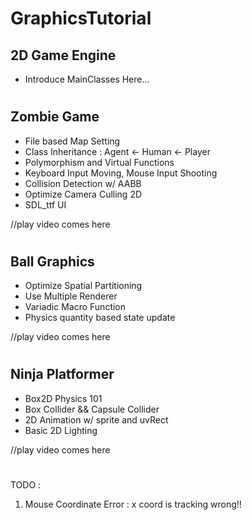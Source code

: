 # GraphicsTutorial

## 2D Game Engine</br>
- Introduce MainClasses Here...</br>


#
## Zombie Game</br>
- File based Map Setting</br>
- Class Inheritance : Agent <- Human <- Player</br>
- Polymorphism and Virtual Functions</br>
- Keyboard Input Moving, Mouse Input Shooting</br>
- Collision Detection w/ AABB</br>
- Optimize Camera Culling 2D</br>
- SDL_ttf UI</br>

//play video comes here</br>

#
## Ball Graphics</br>
- Optimize Spatial Partitioning</br>
- Use Multiple Renderer</br>
- Variadic Macro Function</br>
- Physics quantity based state update</br>

//play video comes here</br>

#
## Ninja Platformer</br>
- Box2D Physics 101</br>
- Box Collider && Capsule Collider</br>
- 2D Animation w/ sprite and uvRect</br>
- Basic 2D Lighting</br>

//play video comes here</br>

#
TODO : </br>
1. Mouse Coordinate Error : x coord is tracking wrong!!
